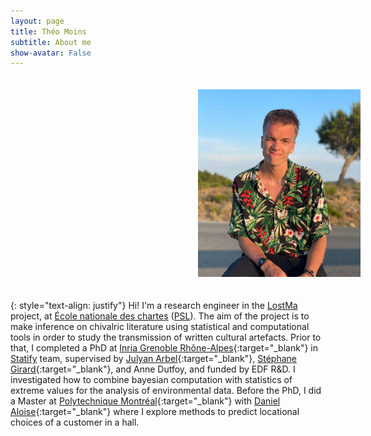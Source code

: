 ```yaml
---
layout: page
title: Théo Moins
subtitle: About me
show-avatar: False
---
```


<img class="center" src="/assets/img/photo_webpage2.jpg" height="300" hspace="300" vspace="20">

{: style="text-align: justify"}
Hi! I'm a research engineer in the [LostMa](https://www.chartes.psl.eu/en/research/centre-jean-mabillon/research-projects/lostma-lost-manuscripts-medieval-europe-modelling-transmission-texts) project, at [École nationale des chartes](https://www.chartes.psl.eu/en) ([PSL](https://psl.eu/)). The aim of the project is to make inference on chivalric literature using statistical and computational tools in order to study the transmission of written cultural artefacts.
Prior to that, I completed a PhD at [Inria Grenoble Rhône-Alpes](https://www.inria.fr/fr/centre-inria-grenoble-rhone-alpes){:target="_blank"} in [Statify](https://team.inria.fr/statify/) team, supervised by [Julyan Arbel](https://www.julyanarbel.com/){:target="_blank"}, [Stéphane Girard](http://mistis.inrialpes.fr/people/girard/){:target="_blank"}, and Anne Dutfoy, and funded by EDF R&D. I investigated how to combine bayesian computation with statistics of extreme values for the analysis of environmental data. 
Before the PhD, I did a Master at [Polytechnique Montréal](https://www.polymtl.ca/){:target="_blank"} with [Daniel Aloise](https://www.polymtl.ca/expertises/aloise-daniel){:target="_blank"} where I explore methods to predict locational choices of a customer in a hall.


